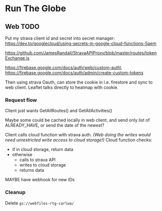 # Run The Globe

## Web TODO

Put my strava client id and secret into secret manager:\
https://dev.to/googlecloud/using-secrets-in-google-cloud-functions-5aem

https://github.com/JamesRandall/StravaAPIProxy/blob/master/routes/tokenExchange.js

https://firebase.google.com/docs/auth/web/custom-auth\
https://firebase.google.com/docs/auth/admin/create-custom-tokens

Then using strava Oauth, can store the cookie in i.e. firestore and sync to web client. Leaflet talks directly to heatmap with cookie.

### Request flow

Client just wants GetAllRoutes() and GetAllActivities()

Maybe some could be cached locally in web client, and send only list of
ALREADY_HAVE, or send the date of the newest?

Client calls cloud function with strava auth. *(Web doing the writes would need unrestricted write access to cloud storage!)* Cloud function checks:
* if in cloud storage, return data
* otherwise
  * calls to strava API
  * writes to cloud storage
  * returns data

MAYBE have webhook for new IDs

### Cleanup

Delete `gs://webfiles-rtg-carlwa/`
